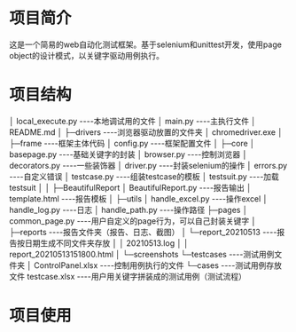 # 项目简介

这是一个简易的web自动化测试框架。基于selenium和unittest开发，使用page object的设计模式，以关键字驱动用例执行。

# 项目结构

│  local_execute.py                                    ----本地调试用的文件
│  main.py                                                   ----主执行文件
│  README.md
│
├─drivers                                                     ----浏览器驱动放置的文件夹
│      chromedriver.exe
│
├─frame                                                      ----框架主体代码
│         config.py                                           ----框架配置文件
│  ├─core
│           basepage.py                                   ----基础关键字的封装
│           browser.py                                     ----控制浏览器
│           decorators.py                                 ----一些装饰器
│           driver.py                                          ----封装selenium的操作
│           errors.py                                          ----自定义错误
│           testcase.py                                      ----组装testcase的模板
│           testsuit.py                                       ----加载testsuit
│  │  ├─BeautifulReport
│                BeautifulReport.py                    ----报告输出
│                template.html                            ----报告模板
│  ├─utils
│           handle_excel.py                              ----操作excel
│           handle_log.py                                 ----日志
│           handle_path.py                              ----操作路径
├─pages
│       common_page.py                              ----用户自定义的page行为，可以自己封装关键字
│
├─reports                                                     ----报告文件夹（报告、日志、截图）
│  └─report_20210513                               ----报告按日期生成不同文件夹存放
│      │  20210513.log
│      │  report_20210513151800.html
│      └─screenshots
└─testcases                                                   ----测试用例文件夹
    │  ControlPanel.xlsx                                  ----控制用例执行的文件
    └─cases                                                      ----测试用例存放文件
            testcase.xlsx                                       ----用户用关键字拼装成的测试用例（测试流程）

# 项目使用

